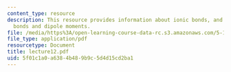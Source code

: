 ```yaml
---
content_type: resource
description: This resource provides information about ionic bonds, and polar covalent
  bonds and dipole moments.
file: /media/https%3A/open-learning-course-data-rc.s3.amazonaws.com/5-112-principles-of-chemical-science-fall-2005/5f01c1a0a6384b489b9c5d4d15cd2ba1_lecture12.pdf
file_type: application/pdf
resourcetype: Document
title: lecture12.pdf
uid: 5f01c1a0-a638-4b48-9b9c-5d4d15cd2ba1
---
```


